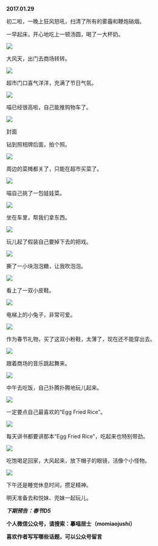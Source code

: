 
          
            
**2017.01.29**

初二啦，一晚上狂风怒吼，扫清了所有的雾霾和鞭炮硝烟。

一早起床，开心地吃上一顿汤圆，喝了一大杯奶。




![](//upload-images.jianshu.io/upload_images/51001-93b32db877465985.jpg)




大风天，出门去商场转转。




![](//upload-images.jianshu.io/upload_images/51001-6d584f71d696a48a.jpg)




超市门口喜气洋洋，充满了节日气氛。




![](//upload-images.jianshu.io/upload_images/51001-779fc92345c9c9a1.jpg)




喵已经很高啦，自己能推购物车了。




![](//upload-images.jianshu.io/upload_images/51001-1bca6a65641a799e.jpg)

封面


钻到照相牌后面，拍个照。




![](//upload-images.jianshu.io/upload_images/51001-de1a5795dcbd5499.jpg)




周边的菜摊都关了，只能在超市买菜了。




![](//upload-images.jianshu.io/upload_images/51001-bcaaea271dd65af3.jpg)




喵自己挑了一包娃娃菜。




![](//upload-images.jianshu.io/upload_images/51001-f1aa4e007ed93384.jpg)




坐在车里，帮我们拿东西。




![](//upload-images.jianshu.io/upload_images/51001-d509df65c6010927.jpg)




玩儿起了假装自己要掉下去的把戏。




![](//upload-images.jianshu.io/upload_images/51001-b9ee50ba3e6a5871.jpg)




撕了一小块泡泡糖，让我吹泡泡。




![](//upload-images.jianshu.io/upload_images/51001-a815b7a8b5349f09.jpg)




看上了一双小皮鞋。




![](//upload-images.jianshu.io/upload_images/51001-87baea124fe98703.jpg)




电梯上的小兔子，非常可爱。




![](//upload-images.jianshu.io/upload_images/51001-1a48bc59ea0f65d1.jpg)




作为春节礼物，买了这双小粉鞋，太薄了，现在还不能穿出去。




![](//upload-images.jianshu.io/upload_images/51001-917dc211d664a330.jpg)




跟着商场的音乐跳起舞来。




![](//upload-images.jianshu.io/upload_images/51001-cdc751733976f15e.jpg)




中午去吃饭，自己扑腾扑腾地玩儿起来。




![](//upload-images.jianshu.io/upload_images/51001-e368923f6c004a7c.jpg)




一定要点自己最喜欢的“Egg Fried Rice”。




![](//upload-images.jianshu.io/upload_images/51001-81af638097e35812.jpg)




每天讲书都要讲那本“Egg Fried Rice”，吃起来也特别带劲。




![](//upload-images.jianshu.io/upload_images/51001-b088d1ee4c295e4e.jpg)




吃饱喝足回家，大风起来，放下帽子的眼镜，活像个小怪物。




![](//upload-images.jianshu.io/upload_images/51001-e2ca42369e8e2672.jpg)




下午还是睡觉休息时间，攒足精神。

明天准备去和悦妹、兜妹一起玩儿。


***下期预告：春节D5***


**个人微信公众号，请搜索：摹喵居士（momiaojushi）**

**喜欢作者写写哪些话题，可以公众号留言**

          
        